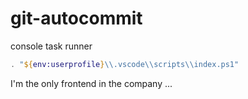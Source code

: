 # git-autocommit

console task runner 
```ps1
. "${env:userprofile}\\.vscode\\scripts\\index.ps1"
```

I'm the only frontend in the company ...